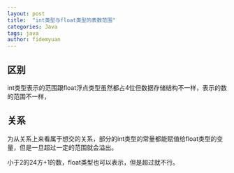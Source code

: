```yaml
---
layout: post
title:  "int类型与float类型的表数范围"
categories: Java
tags: java 
author: fidemyuan
---
```


## 区别
int类型表示的范围跟float浮点类型虽然都占4位但数据存储结构不一样，表示的数的范围不一样，

## 关系

为从关系上来看属于想交的关系，部分的int类型的常量都能赋值给float类型的变量，但是一旦超过一定的范围就会溢出。

小于2的24方+1的数，float类型也可以表示，但是超过就不行。

